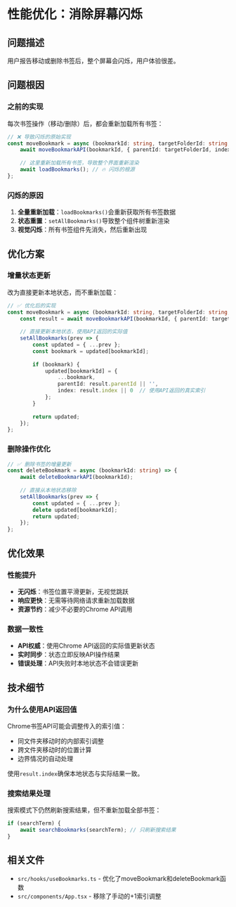 # 性能优化：消除屏幕闪烁

## 问题描述

用户报告移动或删除书签后，整个屏幕会闪烁，用户体验很差。

## 问题根因

### 之前的实现
每次书签操作（移动/删除）后，都会重新加载所有书签：

```typescript
// ❌ 导致闪烁的原始实现
const moveBookmark = async (bookmarkId: string, targetFolderId: string, newIndex: number) => {
    await moveBookmarkAPI(bookmarkId, { parentId: targetFolderId, index: newIndex });
    
    // 这里重新加载所有书签，导致整个界面重新渲染
    await loadBookmarks(); // 🔥 闪烁的根源
};
```

### 闪烁的原因
1. **全量重新加载**：`loadBookmarks()`会重新获取所有书签数据
2. **状态重置**：`setAllBookmarks()`导致整个组件树重新渲染
3. **视觉闪烁**：所有书签组件先消失，然后重新出现

## 优化方案

### 增量状态更新

改为直接更新本地状态，而不重新加载：

```typescript
// ✅ 优化后的实现
const moveBookmark = async (bookmarkId: string, targetFolderId: string, newIndex: number) => {
    const result = await moveBookmarkAPI(bookmarkId, { parentId: targetFolderId, index: newIndex });
    
    // 直接更新本地状态，使用API返回的实际值
    setAllBookmarks(prev => {
        const updated = { ...prev };
        const bookmark = updated[bookmarkId];
        
        if (bookmark) {
            updated[bookmarkId] = {
                ...bookmark,
                parentId: result.parentId || '',
                index: result.index || 0  // 使用API返回的真实索引
            };
        }
        
        return updated;
    });
};
```

### 删除操作优化

```typescript
// ✅ 删除书签的增量更新
const deleteBookmark = async (bookmarkId: string) => {
    await deleteBookmarkAPI(bookmarkId);
    
    // 直接从本地状态移除
    setAllBookmarks(prev => {
        const updated = { ...prev };
        delete updated[bookmarkId];
        return updated;
    });
};
```

## 优化效果

### 性能提升
- **无闪烁**：书签位置平滑更新，无视觉跳跃
- **响应更快**：无需等待网络请求重新加载数据
- **资源节约**：减少不必要的Chrome API调用

### 数据一致性
- **API权威**：使用Chrome API返回的实际值更新状态
- **实时同步**：状态立即反映API操作结果
- **错误处理**：API失败时本地状态不会错误更新

## 技术细节

### 为什么使用API返回值
Chrome书签API可能会调整传入的索引值：
- 同文件夹移动时的内部索引调整
- 跨文件夹移动时的位置计算
- 边界情况的自动处理

使用`result.index`确保本地状态与实际结果一致。

### 搜索结果处理
搜索模式下仍然刷新搜索结果，但不重新加载全部书签：

```typescript
if (searchTerm) {
    await searchBookmarks(searchTerm); // 只刷新搜索结果
}
```

## 相关文件

- `src/hooks/useBookmarks.ts` - 优化了moveBookmark和deleteBookmark函数
- `src/components/App.tsx` - 移除了手动的+1索引调整 